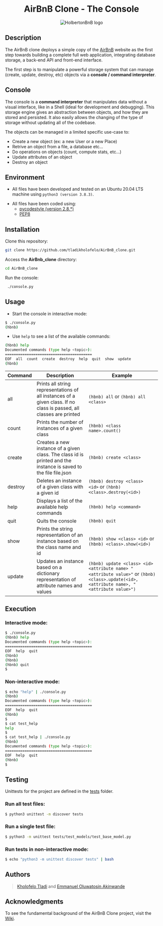 <h1 align="center">AirBnB Clone - The Console</h1>

<p align="center">
  <img src="https://github.com/Adeniyii/AirBnB_clone/blob/main/assets/hbnb_logo.png" alt="HolbertonBnB logo">
</p>

## Description
The AirBnB clone deploys a simple copy of the [AirBnB](https://www.airbnb.com/) website as the first step towards building a complete full web application, integrating database storage, a back-end API and front-end interface.

The first step is to manipulate a powerful storage system that can manage (create, update, destroy, etc) objects via a __console / command interpreter__.

## Console
The console is a __command interpreter__ that manipulates data without a visual interface, like in a Shell (ideal for development and debugging). This storage engine gives an abstraction between objects, and how they are stored and persisted. It also easily allows the changing of the type of storage without updating all of the codebase. 

The objects can be managed in a limited specific use-case to:
* Create a new object (ex: a new User or a new Place)
* Retrive an object from a file, a database etc…
* Do operations on objects (count, compute stats, etc…)
* Update attributes of an object
* Destroy an object

## Environment
- All files have been developed and tested on an Ubuntu 20.04 LTS machine using `python3 (version 3.8.3)`.
 <!-- Style guidelines -->
* All files have been coded using:
  * [pycodestyle (version 2.8.*)](https://pypi.org/project/pycodestyle/)
  * [PEP8](https://pep8.org/)

## Installation

Clone this repository:
```bash
git clone https://github.com/tladikholofelo/AirBnB_clone.git
```
Access the __AirBnb_clone__ directory:
```bash
cd AirBnB_clone
```
Run the console:
```bash
 ./console.py
```

## Usage

* Start the console in interactive mode:
```bash
$ ./console.py
(hbnb)
```

* Use `help` to see a list of the available commands:
```bash
(hbnb) help
Documented commands (type help <topic>):
========================================
EOF  all  count  create  destroy  help  quit  show  update
(hbnb)
```

Command | Description | Example
------- | ----------- | -------
all | Prints all string representations of all instances of a given class. If no class is passed, all classes are printed | ```(hbnb) all``` or ```(hbnb) all <class>```
count | Prints the number of instances of a given class | ```(hbnb) <class name>.count()```
create | Creates a new instance of a given class. The class id is printed and the instance is saved to the file file.json | ```(hbnb) create <class>```
destroy | Deletes an instance of a given class with a given id | ```(hbnb) destroy <class> <id>``` or ```(hbnb) <class>.destroy(<id>)```
help | Displays a list of the available help commands | ```(hbnb) help <command>```
quit | Quits the console | ```(hbnb) quit```
show | Prints the string representation of an instance based on the class name and id | ```(hbnb) show <class> <id>``` or ```(hbnb) <class>.show(<id>)```
update | Updates an instance based on a dictionary representation of attribute names and values | ```(hbnb) update <class> <id> <attribute name> "<attribute value>"``` or ```(hbnb) <class>.update(<id>, <attribute name>, "<attribute value>")```

## Execution

### Interactive mode:
```bash
$ ./console.py
(hbnb) help
Documented commands (type help <topic>):
========================================
EOF  help  quit
(hbnb)
(hbnb)
(hbnb) quit
$
```

### Non-interactive mode:
```bash
$ echo "help" | ./console.py
(hbnb)
Documented commands (type help <topic>):
========================================
EOF  help  quit
(hbnb)
$
$ cat test_help
help
$
$ cat test_help | ./console.py
(hbnb)
Documented commands (type help <topic>):
========================================
EOF  help  quit
(hbnb)
$
```

## Testing
Unittests for the project are defined in the [tests](./tests) folder.

### Run all test files:
```bash
$ python3 unittest -m discover tests
```

### Run a single test file:
```bash
$ python3 -m unittest tests/test_models/test_base_model.py
```

### Run tests in non-interactive mode: 
```bash
$ echo "python3 -m unittest discover tests" | bash
```

## Authors

> [Kholofelo Tladi](https://github.com/tladikholofelo) and
> [Emmanuel Oluwatosin Akinwande](https://github.com/Morakinyo75)

## Acknowledgments
To see the fundamental background of the AirBnB Clone project, visit the [Wiki](https://github.com/ralexrivero/AirBnB_clone/wiki).
